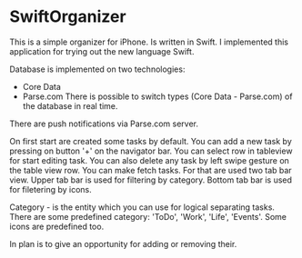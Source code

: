 # SwiftOrganizer
This is a simple organizer for iPhone. 
Is written in Swift.
I implemented this application for trying out the new language Swift.  

Database is implemented on two technologies:
- Core Data
- Parse.com
There is possible to switch types (Core Data - Parse.com) of the database in real time.

There are push notifications via Parse.com server.

On first start are created some tasks by default. 
You can add a new task by pressing on button '+' on the navigator bar. 
You can select row in tableview for start editing task. 
You can also delete any task by left swipe gesture on the table view row. 
You can make fetch tasks. For that are used two tab bar view. Upper tab bar is used 
for filtering by category. Bottom tab bar is used for filetering by icons.

Category - is the entity which you can use for logical separating tasks. 
There are some predefined category: 'ToDo', 'Work', 'Life', 'Events'.
Some icons are predefined too.

In plan is to give an opportunity for adding or removing their.
